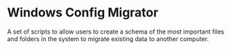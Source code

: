 # Windows Config Migrator

A set of scripts to allow users to create a schema of the most important files and folders in the system to migrate existing data to another computer. 
